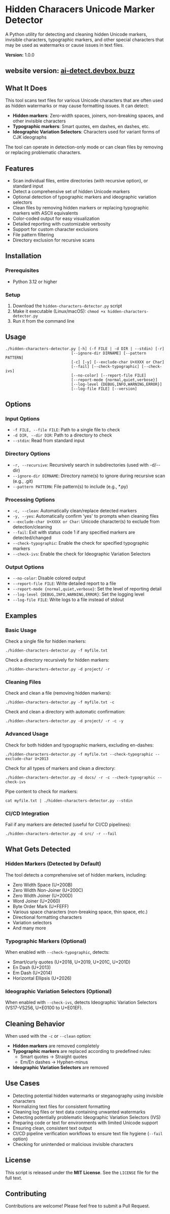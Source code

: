 # Hidden Characers Unicode Marker Detector

A Python utility for detecting and cleaning hidden Unicode markers, invisible characters, typographic markers, and other special characters that may be used as watermarks or cause issues in text files.

**Version:** 1.0.0

## website version: [ai-detect.devbox.buzz](https://ai-detect.devbox.buzz)

## What It Does

This tool scans text files for various Unicode characters that are often used as hidden watermarks or may cause formatting issues. It can detect:

- **Hidden markers**: Zero-width spaces, joiners, non-breaking spaces, and other invisible characters
- **Typographic markers**: Smart quotes, em dashes, en dashes, etc.
- **Ideographic Variation Selectors**: Characters used for variant forms of CJK ideographs

The tool can operate in detection-only mode or can clean files by removing or replacing problematic characters.

## Features

- Scan individual files, entire directories (with recursive option), or standard input
- Detect a comprehensive set of hidden Unicode markers
- Optional detection of typographic markers and ideographic variation selectors
- Clean files by removing hidden markers or replacing typographic markers with ASCII equivalents
- Color-coded output for easy visualization
- Detailed reporting with customizable verbosity
- Support for custom character exclusions
- File pattern filtering
- Directory exclusion for recursive scans

## Installation

### Prerequisites

- Python 3.12 or higher

### Setup

1. Download the `hidden-characters-detector.py` script
2. Make it executable (Linux/macOS): `chmod +x hidden-characters-detector.py`
3. Run it from the command line

## Usage

```
./hidden-characters-detector.py [-h] (-f FILE | -d DIR | --stdin) [-r]
                             [--ignore-dir DIRNAME] [--pattern PATTERN]
                             [-c] [-y] [--exclude-char U+XXXX or Char]
                             [--fail] [--check-typographic] [--check-ivs]
                             [--no-color] [--report-file FILE]
                             [--report-mode {normal,quiet,verbose}]
                             [--log-level {DEBUG,INFO,WARNING,ERROR}]
                             [--log-file FILE] [--version]
```

## Options

### Input Options
- `-f FILE, --file FILE`: Path to a single file to check
- `-d DIR, --dir DIR`: Path to a directory to check
- `--stdin`: Read from standard input

### Directory Options
- `-r, --recursive`: Recursively search in subdirectories (used with -d/--dir)
- `--ignore-dir DIRNAME`: Directory name(s) to ignore during recursive scan (e.g., .git)
- `--pattern PATTERN`: File pattern(s) to include (e.g., *.py)

### Processing Options
- `-c, --clean`: Automatically clean/replace detected markers
- `-y, --yes`: Automatically confirm 'yes' to prompts when cleaning files
- `--exclude-char U+XXXX or Char`: Unicode character(s) to exclude from detection/cleaning
- `--fail`: Exit with status code 1 if any specified markers are detected/changed
- `--check-typographic`: Enable the check for specified typographic markers
- `--check-ivs`: Enable the check for Ideographic Variation Selectors

### Output Options
- `--no-color`: Disable colored output
- `--report-file FILE`: Write detailed report to a file
- `--report-mode {normal,quiet,verbose}`: Set the level of reporting detail
- `--log-level {DEBUG,INFO,WARNING,ERROR}`: Set the logging level
- `--log-file FILE`: Write logs to a file instead of stdout

## Examples

### Basic Usage

Check a single file for hidden markers:
```
./hidden-characters-detector.py -f myfile.txt
```

Check a directory recursively for hidden markers:
```
./hidden-characters-detector.py -d project/ -r
```

### Cleaning Files

Check and clean a file (removing hidden markers):
```
./hidden-characters-detector.py -f myfile.txt -c
```

Check and clean a directory with automatic confirmation:
```
./hidden-characters-detector.py -d project/ -r -c -y
```

### Advanced Usage

Check for both hidden and typographic markers, excluding en-dashes:
```
./hidden-characters-detector.py -f myfile.txt --check-typographic --exclude-char U+2013
```

Check for all types of markers and clean a directory:
```
./hidden-characters-detector.py -d docs/ -r -c --check-typographic --check-ivs
```

Pipe content to check for markers:
```
cat myfile.txt | ./hidden-characters-detector.py --stdin
```

### CI/CD Integration

Fail if any markers are detected (useful for CI/CD pipelines):
```
./hidden-characters-detector.py -d src/ -r --fail
```

## What Gets Detected

### Hidden Markers (Detected by Default)

The tool detects a comprehensive set of hidden markers, including:
- Zero Width Space (U+200B)
- Zero Width Non-Joiner (U+200C)
- Zero Width Joiner (U+200D)
- Word Joiner (U+2060)
- Byte Order Mark (U+FEFF)
- Various space characters (non-breaking space, thin space, etc.)
- Directional formatting characters
- Variation selectors
- And many more

### Typographic Markers (Optional)

When enabled with `--check-typographic`, detects:
- Smart/curly quotes (U+2018, U+2019, U+201C, U+201D)
- En Dash (U+2013)
- Em Dash (U+2014)
- Horizontal Ellipsis (U+2026)

### Ideographic Variation Selectors (Optional)

When enabled with `--check-ivs`, detects Ideographic Variation Selectors (VS17-VS256, U+E0100 to U+E01EF).

## Cleaning Behavior

When used with the `-c` or `--clean` option:

- **Hidden markers** are removed completely
- **Typographic markers** are replaced according to predefined rules:
  - Smart quotes → Straight quotes
  - Em/En dashes → Hyphen-minus
- **Ideographic Variation Selectors** are removed

## Use Cases

- Detecting potential hidden watermarks or steganography using invisible characters
- Normalizing text files for consistent formatting
- Cleaning log files or text data containing unwanted watermarks
- Detecting potentially problematic Ideographic Variation Selectors (IVS)
- Preparing code or text for environments with limited Unicode support
- Ensuring clean, consistent text output
- CI/CD pipeline verification workflows to ensure text file hygiene (`--fail` option)
- Checking for unintended or malicious invisible characters

## License

This script is released under the **MIT License**. See the `LICENSE` file for the full text.

## Contributing

Contributions are welcome! Please feel free to submit a Pull Request.
